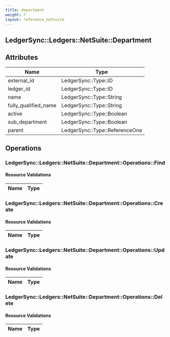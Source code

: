 ```yaml
---
title: department
weight: 7
layout: reference_netsuite
---
```


## LedgerSync::Ledgers::NetSuite::Department

## Attributes

| Name | Type |
| ---- | ---- |
| external_id | LedgerSync::Type::ID |
| ledger_id | LedgerSync::Type::ID |
| name | LedgerSync::Type::String |
| fully_qualified_name | LedgerSync::Type::String |
| active | LedgerSync::Type::Boolean |
| sub_department | LedgerSync::Type::Boolean |
| parent | LedgerSync::Type::ReferenceOne |


## Operations

### LedgerSync::Ledgers::NetSuite::Department::Operations::Find

#### Resource Validations

| Name | Type |
| ---- | ---- |
### LedgerSync::Ledgers::NetSuite::Department::Operations::Create

#### Resource Validations

| Name | Type |
| ---- | ---- |
### LedgerSync::Ledgers::NetSuite::Department::Operations::Update

#### Resource Validations

| Name | Type |
| ---- | ---- |
### LedgerSync::Ledgers::NetSuite::Department::Operations::Delete

#### Resource Validations

| Name | Type |
| ---- | ---- |
